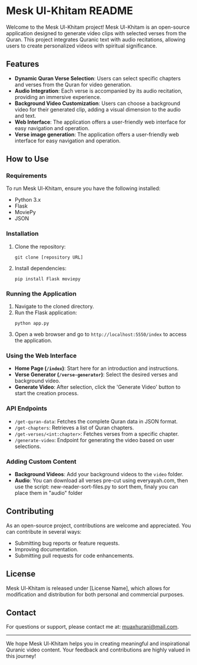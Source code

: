 # Mesk Ul-Khitam README

Welcome to the Mesk Ul-Khitam project! Mesk Ul-Khitam is an open-source application designed to generate video clips with selected verses from the Quran. This project integrates Quranic text with audio recitations, allowing users to create personalized videos with spiritual significance.

## Features

- **Dynamic Quran Verse Selection**: Users can select specific chapters and verses from the Quran for video generation.
- **Audio Integration**: Each verse is accompanied by its audio recitation, providing an immersive experience.
- **Background Video Customization**: Users can choose a background video for their generated clip, adding a visual dimension to the audio and text.
- **Web Interface**: The application offers a user-friendly web interface for easy navigation and operation.
- **Verse image generation**: The application offers a user-friendly web interface for easy navigation and operation.

## How to Use

### Requirements

To run Mesk Ul-Khitam, ensure you have the following installed:
- Python 3.x
- Flask
- MoviePy
- JSON

### Installation

1. Clone the repository:
   ```
   git clone [repository URL]
   ```
2. Install dependencies:
   ```
   pip install Flask moviepy
   ```

### Running the Application

1. Navigate to the cloned directory.
2. Run the Flask application:
   ```
   python app.py
   ```
3. Open a web browser and go to `http://localhost:5550/index` to access the application.

### Using the Web Interface

- **Home Page (`/index`)**: Start here for an introduction and instructions.
- **Verse Generator (`/verse-generator`)**: Select the desired verses and background video.
- **Generate Video**: After selection, click the 'Generate Video' button to start the creation process.

### API Endpoints

- `/get-quran-data`: Fetches the complete Quran data in JSON format.
- `/get-chapters`: Retrieves a list of Quran chapters.
- `/get-verses/<int:chapter>`: Fetches verses from a specific chapter.
- `/generate-video`: Endpoint for generating the video based on user selections.

### Adding Custom Content

- **Background Videos**: Add your background videos to the `video` folder.
- **Audio**:  You can download all verses pre-cut using everyayah.com, then use the script: new-reader-sort-files.py to sort them, finaly you can place them in "audio" folder

## Contributing

As an open-source project, contributions are welcome and appreciated. You can contribute in several ways:
- Submitting bug reports or feature requests.
- Improving documentation.
- Submitting pull requests for code enhancements.

## License

Mesk Ul-Khitam is released under [License Name], which allows for modification and distribution for both personal and commercial purposes.

## Contact

For questions or support, please contact me at: muaxhurani@mail.com.

---

We hope Mesk Ul-Khitam helps you in creating meaningful and inspirational Quranic video content. Your feedback and contributions are highly valued in this journey!